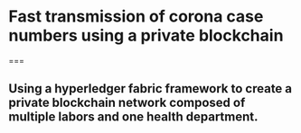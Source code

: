 # Fast transmission of corona case numbers using a private blockchain 
===
## Using a hyperledger fabric framework to create a private blockchain network composed of multiple labors and one health department.
